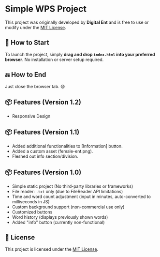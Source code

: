 # Simple WPS Project

This project was originally developed by **Digital Ent** and is free to use or modify under the [MIT License](LICENSE).

## 🚀 How to Start

To launch the project, simply **drag and drop `index.html` into your preferred browser**. No installation or server setup required.

## 🔚 How to End

Just close the browser tab. 😄

## 📦 Features (Version 1.2)

- Responsive Design

## 📦 Features (Version 1.1)

- Added additional functionalities to [Information] button.
- Added a custom asset (female-ent.png).
- Fleshed out info section/division.

## 📦 Features (Version 1.0)

- Simple static project (No third-party libraries or frameworks)
- File reader: `.txt` only (due to FileReader API limitations)
- Time and word count adjustment (input in minutes, auto-converted to milliseconds in JS)
- Custom background support (non-commercial use only)
- Customized buttons
- Word history (displays previously shown words)
- Added "info" button (currently non-functional)

## 📜 License

This project is licensed under the [MIT License](LICENSE).

